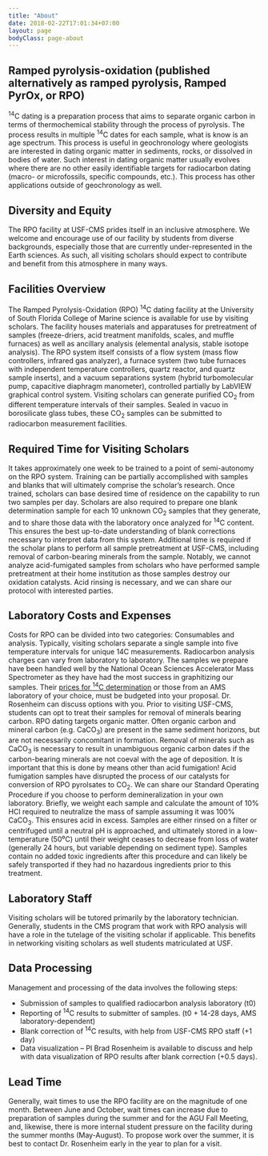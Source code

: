 ```yaml
---
title: "About"
date: 2018-02-22T17:01:34+07:00
layout: page
bodyClass: page-about
---
```


## Ramped pyrolysis-oxidation (published alternatively as ramped pyrolysis, Ramped PyrOx, or RPO)
<sup>14</sup>C dating is a preparation process that aims to separate organic carbon in terms of thermochemical stability through the process of pyrolysis. The process results in multiple <sup>14</sup>C dates for each sample, what is know is an age spectrum. This process is useful in geochronology where geologists are interested in dating organic matter in sediments, rocks, or dissolved in bodies of water. Such interest in dating organic matter usually evolves where there are no other easily identifiable targets for radiocarbon dating (macro- or microfossils, specific compounds, etc.). This process has other applications outside of geochronology as well.

## Diversity and Equity

The RPO facility at USF-CMS prides itself in an inclusive atmosphere. We welcome and encourage use of our facility by students from diverse backgrounds, especially those that are currently under-represented in the Earth sciences. As such, all visiting scholars should expect to contribute and benefit from this atmosphere in many ways.

## Facilities Overview

The Ramped Pyrolysis-Oxidation (RPO) <sup>14</sup>C dating facility at the University of South Florida College of Marine science is available for use by visiting scholars. The facility houses materials and apparatuses for pretreatment of samples (freeze-driers, acid treatment manifolds, scales, and muffle furnaces) as well as ancillary analysis (elemental analysis, stable isotope analysis). The RPO system itself consists of a flow system (mass flow controllers, infrared gas analyzer), a furnace system (two tube furnaces with independent temperature controllers, quartz reactor, and quartz sample inserts), and a vacuum separations system (hybrid turbomolecular pump, capacitive diaphragm manometer), controlled partially by LabVIEW graphical control system. Visiting scholars can generate purified CO<sub>2</sub> from different temperature intervals of their samples. Sealed in vacuo in borosilicate glass tubes, these CO<sub>2</sub> samples can be submitted to radiocarbon measurement facilities. 

## Required Time for Visiting Scholars

It takes approximately one week to be trained to a point of semi-autonomy on the RPO system. Training can be partially accomplished with samples and blanks that will ultimately comprise the scholar’s research. Once trained, scholars can base desired time of residence on the capability to run two samples per day. Scholars are also required to prepare one blank determination sample for each 10 unknown CO<sub>2</sub> samples that they generate, and to share those data with the laboratory once analyzed for <sup>14</sup>C content. This ensures the best up-to-date understanding of blank corrections necessary to interpret data from this system. Additional time is required if the scholar plans to perform all sample pretreatment at USF-CMS, including removal of carbon-bearing minerals from the sample. Notably, we cannot analyze acid-fumigated samples from scholars who have performed sample pretreatment at their home institution as those samples destroy our oxidation catalysts. Acid rinsing is necessary, and we can share our protocol with interested parties. 

## Laboratory Costs and Expenses

Costs for RPO can be divided into two categories: Consumables and analysis. Typically, visiting scholars separate a single sample into five temperature intervals for unique 14C measurements. Radiocarbon analysis charges can vary from laboratory to laboratory. The samples we prepare have been handled well by the National Ocean Sciences Accelerator Mass Spectrometer as they have had the most success in graphitizing our samples. Their [prices for <sup>14</sup>C determination](https://www2.whoi.edu/site/nosams/client-services/fees/) or those from an AMS laboratory of your choice, must be budgeted into your proposal. Dr. Rosenheim can discuss options with you. Prior to visiting USF-CMS, students can opt to treat their samples for removal of minerals bearing carbon. RPO dating targets organic matter. Often organic carbon and mineral carbon (e.g. CaCO<sub>3</sub>) are present in the same sediment horizons, but are not necessarily concomitant in formation. Removal of minerals such as CaCO<sub>3</sub> is necessary to result in unambiguous organic carbon dates if the carbon-bearing minerals are not coeval with the age of deposition. It is important that this is done by means other than acid fumigation! Acid fumigation samples have disrupted the process of our catalysts for conversion of RPO pyrolsates to CO<sub>2</sub>. We can share our Standard Operating Procedure if you choose to perform demineralization in your own laboratory. Briefly, we weight each sample and calculate the amount of 10% HCl required to neutralize the mass of sample assuming it was 100% CaCO<sub>3</sub>. This ensures acid in excess. Samples are either rinsed on a filter or centrifuged until a neutral pH is approached, and ultimately stored in a low-temperature (50⁰C) until their weight ceases to decrease from loss of water (generally 24 hours, 
but variable depending on sediment type). Samples contain no added toxic ingredients after this procedure and can likely be safely transported if they had no hazardous ingredients prior to this treatment.

## Laboratory Staff

Visiting scholars will be tutored primarily by the laboratory technician. Generally, students in the CMS program that work with RPO analysis will have a role in the tutelage of the visiting scholar if applicable. This benefits in networking visiting scholars as well students matriculated at USF.

## Data Processing

Management and processing of the data involves the following steps:
- Submission of samples to qualified radiocarbon analysis laboratory (t0)
- Reporting of <sup>14</sup>C results to submitter of samples. (t0 + 14-28 days, AMS laboratory-dependent)
- Blank correction of <sup>14</sup>C results, with help from USF-CMS RPO staff (+1 day)
- Data visualization – PI Brad Rosenheim is available to discuss and help with data visualization of 
RPO results after blank correction (+0.5 days).

## Lead Time

Generally, wait times to use the RPO facility are on the magnitude of one month. Between June and October, wait times can increase due to preparation of samples during the summer and for the AGU Fall Meeting, and, likewise, there is more internal student pressure on the facility during the summer months (May-August). To propose work over the summer, it is best to contact Dr. Rosenheim early in the year to plan for a visit.
